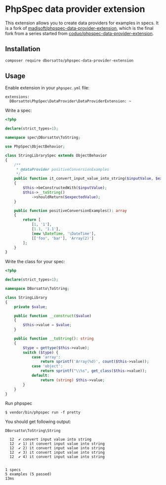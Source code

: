 # PhpSpec data provider extension

This extension allows you to create data providers for examples in specs. It is a fork of [madisoft/phpspec-data-provider-extension](https://github.com/madisoft/phpspec-data-provider-extension/tree/master), which is the final fork from a series started from [coduo/phpspec-data-provider-extension](https://github.com/coduo/phpspec-data-provider-extension). 

## Installation

```bash
composer require dborsatto/phpspec-data-provider-extension
```

## Usage

Enable extension in your `phpspec.yml` file:

```
extensions:
  DBorsatto\PhpSpec\DataProvider\DataProviderExtension: ~
```

Write a spec:

```php
<?php

declare(strict_types=1);

namespace spec\DBorsatto\ToString;

use PhpSpec\ObjectBehavior;

class StringLibrarySpec extends ObjectBehavior
{
    /**
     * @dataProvider positiveConversionExamples
     */
    public function it_convert_input_value_into_string($inputValue, $expectedValue): void
    {
        $this->beConstructedWith($inputValue);
        $this->__toString()
            ->shouldReturn($expectedValue);
    }

    public function positiveConversionExamples(): array
    {
        return [
            [1, '1'],
            [1.1, '1.1'],
            [new \DateTime, '\DateTime'],
            [['foo', 'bar'], 'Array(2)']
        ];
    }
}
```

Write the class for your spec:

```php
<?php

declare(strict_types=1);

namespace DBorsatto\ToString;

class StringLibrary
{
    private $value;

    public function __construct($value)
    {
        $this->value = $value;
    }

    public function __toString(): string
    {
        $type = gettype($this->value);
        switch ($type) {
            case 'array':
                return sprintf('Array(%d)', count($this->value));
            case 'object':
                return sprintf("\\%s", get_class($this->value));
            default:
                return (string) $this->value;
        }
    }
}
```

Run phpspec

```
$ vendor/bin/phpspec run -f pretty
```

You should get following output:

```
DBorsatto\ToString\String

  12  ✔ convert input value into string
  12  ✔ 1) it convert input value into string
  12  ✔ 2) it convert input value into string
  12  ✔ 3) it convert input value into string
  12  ✔ 4) it convert input value into string


1 specs
5 examples (5 passed)
13ms
```

